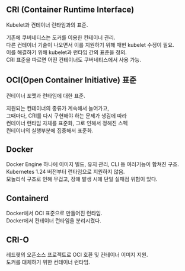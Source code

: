 ## CRI (Container Runtime Interface)
Kubelet과 컨테이너 런타임과의 표준.  

기존에 쿠버네티스는 도커를 이용한 컨테이너 관리.  
다른 컨테이너 기술이 나오면서 이를 지원하기 위해 매번 kubelet 수정이 필요.  
이를 해결하기 위해 kubelet과 런타임 간의 표준을 정의.  
CRI 표준을 따르면 어떤 컨테이너도 쿠버네티스에서 사용 가능.     

## OCI(Open Container Initiative) 표준
컨테이너 포맷과 런타임에 대한 표준.    

지원되는 컨테이너의 종류가 계속해서 늘어가고,  
그때마다, CRI를 다시 구현해야 하는 문제가 생김에 따라  
컨테이너 런타임 자체를 표준화, 그로 인해서 정해진 스펙  
컨테이너의 실행부분에 집중해서 표준화.    

## Docker
Docker Engine 하나에 이미지 빌드, 유지 관리, CLI 등 여러기능이 합쳐진 구조.  
Kubernetes 1.24 버전부터 런타임으로 지원하지 않음.   
모놀리식 구조로 인해 무겁고, 장애 발생 시에 단일 실패점 위험이 있다.    

## Containerd
Docker에서 OCI 표준으로 만들어진 런타임.  
Docker에서 컨테이너 런타임을 분리시켰다.    

## CRI-O
레드헷의 오픈소스 프로젝트로 OCI 호환 및 컨테이너 이미지 지원.  
도커를 대체하기 위한 컨테이너 런타임.    

